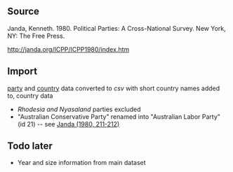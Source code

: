 ## Source

Janda, Kenneth. 1980. Political Parties: A Cross-National Survey. New York, NY: The Free Press.

http://janda.org/ICPP/ICPP1980/index.htm

## Import

[party](http://janda.org/ICPP/ICPP1980/Book/PART1/Ch.01_Introduction/Ch.01p08.htm) and [country](http://janda.org/ICPP/ICPP1980/Book/PART1/Ch.01_Introduction/Ch.01p04.htm) data converted to _csv_ with short country names added to‚ country data

 * _Rhodesia and Nyasaland_ parties excluded
 * "Australian Conservative Party" renamed into "Australian Labor Party" (id 21) -- see [Janda (1980, 211-212)](http://janda.org/ICPP/ICPP1980/Book/PART2/0-AngloAmerica/02-Australia/Australia.htm)

## Todo later

* Year and size information from main dataset
